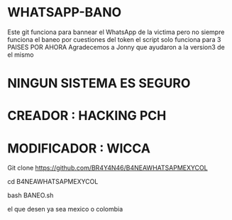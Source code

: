 # WHATSAPP-BANO
Este git funciona para bannear el WhatsApp de la victima 
pero no siempre funciona el baneo por cuestiones del token 
el script solo funciona para 3 PAISES POR AHORA 
Agradecemos a Jonny que ayudaron a la version3 de el mismo
# NINGUN SISTEMA ES SEGURO
# CREADOR : HACKING PCH
# MODIFICADOR : WICCA


Git clone https://github.com/BR4Y4N46/B4NEAWHATSAPMEXYCOL

cd B4NEAWHATSAPMEXYCOL

bash BANEO.sh

el que desen ya sea mexico o colombia



